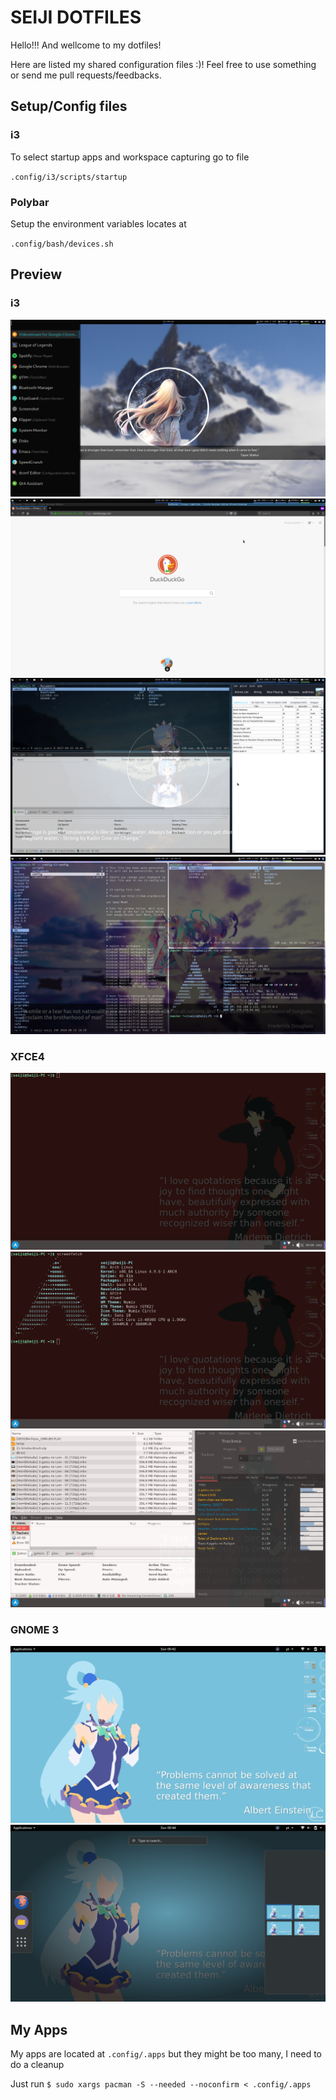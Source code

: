 # SEIJI DOTFILES

Hello!!! And wellcome to my dotfiles!

Here are listed my shared configuration files :)! Feel free to use something or send me pull requests/feedbacks.

## Setup/Config files

### i3

To select startup apps and workspace capturing go to file

`.config/i3/scripts/startup`

### Polybar

Setup the environment variables locates at

`.config/bash/devices.sh`

## Preview

### i3

![Workspace Web](.local/share/screenshots/preview/i3/[2018-08]desktop.png)
![Workspace Web](.local/share/screenshots/preview/i3/[2018-08]ws1.png)
![Workspace Web](.local/share/screenshots/preview/i3/[2018-08]ws3.png)
![Workspace Web](.local/share/screenshots/preview/i3/[2018-08]ws10.png)

### XFCE4

![Workspace Web](.local/share/screenshots/preview/xfce/[2017-02]desktop.png)
![Workspace Web](.local/share/screenshots/preview/xfce/[2017-02]ws1.png)
![Workspace Web](.local/share/screenshots/preview/xfce/[2017-02]ws2.png)

### GNOME 3

![Workspace Web](.local/share/screenshots/preview/gnome/[2017-02]desktop.png)
![Workspace Web](.local/share/screenshots/preview/gnome/[2017-02]menu.png)

## My Apps

My apps are located at `.config/.apps` but they might be too many,
I need to do a cleanup

Just run `$ sudo xargs pacman -S --needed --noconfirm < .config/.apps`

